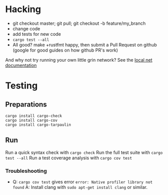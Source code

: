 # Hacking
 * git checkout master; git pull; git checkout -b feature/my_branch
 * change code
 * add tests for new code
 * `cargo test --all`
 * All good? make +rustfmt happy, then submit a Pull Request on github (google for good guides on how github PR's work)

And why not try running your own little grin network? See the [local net documentation](https://github.com/mimblewimble/grin/blob/master/doc/local_net.md)

# Testing

## Preparations

````
cargo install cargo-check
cargo install cargo-cov
cargo install cargo-tarpaulin
````

## Run
Run a quick syntax check with `cargo check`
Run the full test suite with `cargo test --all`
Run a test coverage analysis with `cargo cov test`

### Troubleshooting
 * Q: `cargo cov test` gives error `error: Native profiler library not found`
 A: Install clang with `sudo apt-get install clang` or similar.
